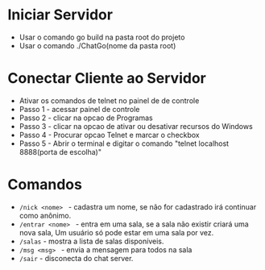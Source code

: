 # Iniciar Servidor

- Usar o comando go build na pasta root do projeto
- Usar o comando ./ChatGo(nome da pasta root)

# Conectar Cliente ao Servidor

- Ativar os comandos de telnet no painel de de controle
- Passo 1 - acessar painel de controle
- Passo 2 - clicar na opcao de Programas
- Passo 3 - clicar na opcao de ativar ou desativar recursos do Windows
- Passo 4 - Procurar opcao Telnet e marcar o checkbox
- Passo 5 - Abrir o terminal e digitar o comando "telnet localhost 8888(porta de escolha)"

# Comandos

- `/nick <nome> ` - cadastra um nome, se não for cadastrado irá continuar como anônimo.
- `/entrar <nome> ` - entra em uma sala, se a sala não existir criará uma nova sala, Um usuário só pode estar em uma sala por vez.
- `/salas` - mostra a lista de salas disponíveis.
- `/msg <msg> ` - envia a mensagem para todos na sala
- `/sair` - disconecta do chat server.